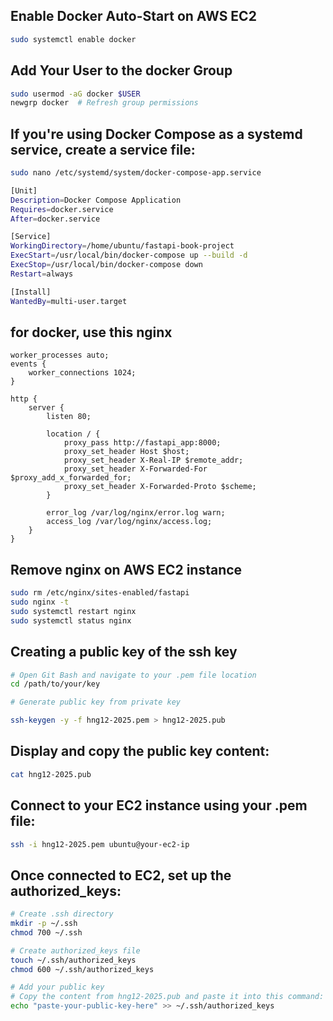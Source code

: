 ## Enable Docker Auto-Start on AWS EC2
```bash
sudo systemctl enable docker
```

## Add Your User to the docker Group

```bash
sudo usermod -aG docker $USER
newgrp docker  # Refresh group permissions
```

## If you're using Docker Compose as a systemd service, create a service file:
```bash
sudo nano /etc/systemd/system/docker-compose-app.service
```

```bash
[Unit]
Description=Docker Compose Application
Requires=docker.service
After=docker.service

[Service]
WorkingDirectory=/home/ubuntu/fastapi-book-project
ExecStart=/usr/local/bin/docker-compose up --build -d
ExecStop=/usr/local/bin/docker-compose down
Restart=always

[Install]
WantedBy=multi-user.target
```

## for docker, use this nginx
```nginx
worker_processes auto;
events {
    worker_connections 1024;
}

http {
    server {
        listen 80;

        location / {
            proxy_pass http://fastapi_app:8000;
            proxy_set_header Host $host;
            proxy_set_header X-Real-IP $remote_addr;
            proxy_set_header X-Forwarded-For $proxy_add_x_forwarded_for;
            proxy_set_header X-Forwarded-Proto $scheme;
        }

        error_log /var/log/nginx/error.log warn;
        access_log /var/log/nginx/access.log;
    }
}
```

## Remove nginx on AWS EC2 instance
```bash
sudo rm /etc/nginx/sites-enabled/fastapi
sudo nginx -t
sudo systemctl restart nginx
sudo systemctl status nginx
```

## Creating a public key of the ssh key
```bash
# Open Git Bash and navigate to your .pem file location
cd /path/to/your/key

# Generate public key from private key

ssh-keygen -y -f hng12-2025.pem > hng12-2025.pub
```

## Display and copy the public key content:
```bash
cat hng12-2025.pub
```

## Connect to your EC2 instance using your .pem file:
```bash
ssh -i hng12-2025.pem ubuntu@your-ec2-ip
```

## Once connected to EC2, set up the authorized_keys:
```bash
# Create .ssh directory
mkdir -p ~/.ssh
chmod 700 ~/.ssh

# Create authorized_keys file
touch ~/.ssh/authorized_keys
chmod 600 ~/.ssh/authorized_keys

# Add your public key
# Copy the content from hng12-2025.pub and paste it into this command:
echo "paste-your-public-key-here" >> ~/.ssh/authorized_keys
```